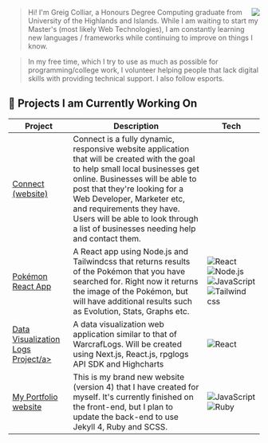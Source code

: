 
<!-- # [![Greig Colliar | GitHub Banner](https://raw.githubusercontent.com/greigac/greigac/main/imgs/gclogo01.png)](https://www.linkedin.com/in/greigcolliar/) -->

<!-- <p align="center">
    <a href="https://greigac.github.io/">
        <img src="https://raw.githubusercontent.com/greigac/greigac/main/imgs/social/website1.png">
    </a>&nbsp;&nbsp;
    <a href="https://www.linkedin.com/in/greigcolliar/">
        <img src="https://raw.githubusercontent.com/greigac/greigac/main/imgs/social/linkedin1.png">
    </a>&nbsp;&nbsp;
    <a href="https://www.twitter.com/">
        <img src="https://raw.githubusercontent.com/greigac/greigac/main/imgs/social/twitter1.png">
    </a>&nbsp;&nbsp;
    <a href="https://www.hackerrank.com/">
        <img src="https://raw.githubusercontent.com/greigac/greigac/main/imgs/social/hackerrank1.png">
    </a>&nbsp;&nbsp;
    <a href="https://github.com/greigac/greigac/blob/main/cv/Greig-Colliar-Curriculum-Vitae.md">
        <img src="https://raw.githubusercontent.com/greigac/greigac/main/imgs/social/cv1.png">
    </a>
</p> -->

<p>
    <img align="right" src="https://github-readme-stats.vercel.app/api/top-langs/?username=greig-colliar&layout=compact&theme=dark&hide_langs_below=1" />
</p>

> Hi! I'm Greig Colliar, a Honours Degree Computing graduate from University of the Highlands and Islands.
While I am waiting to start my Master's (most likely Web Technologies), I am constantly learning new languages / frameworks while continuing to improve on things I know. 

> In my free time, which I try to use as much as possible for programming/college work, I volunteer helping people 
that lack digital skills with providing technical support. I also follow esports. 

<h2 align="left">
    🌱 Projects I am Currently Working On 
</h2>

<table align="center">
    <thead>
        <tr>
            <th>Project</th>
            <th>Description</th>
            <th>Tech</th>
        <tr>
    </thead>
    <tbody>
        <tr>
            <td>
                <a href="https://github.com/greigac/">Connect (website)</a>
            </td>
            <td>Connect is a fully dynamic, responsive website application that will be created with the goal to help small local businesses get online. Businesses will be able to post that they're looking for a Web Developer, Marketer etc, and requirements they have. Users will be able to look through a list of businesses needing help and contact them. </td>
        </tr>
        <tr>
            <td>
                <a href="https://github.com/greigac/pokemon-react-app">
                    Pokémon React App
                </a>
            </td>
            <td>
                A React app using Node.js and Tailwindcss that returns results of the Pokémon that you have 
                searched for. Right now it returns the image of the Pokémon, but will have additional results 
                such as Evolution, Stats, Graphs etc.  
            </td>
            <td>
                <img alt="React" src="https://img.shields.io/badge/React-20232A?style=for-the-badge&logo=react&logoColor=61DAFB"/>
                <img alt="Node.js" src="https://img.shields.io/badge/Node.js-43853D?style=for-the-badge&logo=node.js&logoColor=white"/>
                <img alt="JavaScript"  src="https://img.shields.io/badge/JavaScript-323330?style=for-the-badge&logo=javascript&logoColor=F7DF1E"/>
                <img alt="Tailwind css" src="https://img.shields.io/badge/Tailwind_CSS-38B2AC?style=for-the-badge&logo=tailwind-css&logoColor=white"/>
            </td>
        </tr>
        <tr>
            <td>
                <a href="https://github.com/greigac/data-visualization-logs-proj">Data Visualization Logs Project/a>
            </td>
            <td>
                A data visualization web application similar to that of WarcrafLogs. Will be created using Next.js, React.js, rpglogs API SDK and Highcharts
            </td>
            <td>
                <img alt="React" src="https://img.shields.io/badge/React-20232A?style=for-the-badge&logo=react&logoColor=61DAFB"/>
            </td>
        </tr>
        <tr>
            <td>
              <a href="https://github.com/greigac/greigac.github.io">
                My Portfolio website
              </a>
            </td>
            <td>
              This is my brand new website (version 4) that I have created for myself. It's currently finished on
              the front-end, but I plan to update the back-end to use Jekyll 4, Ruby and SCSS.
            </td>
            <td>
                <img alt="JavaScript"  src="https://img.shields.io/badge/JavaScript-323330?style=for-the-badge&logo=javascript&logoColor=F7DF1E"/>
                <img alt="Ruby"  src="https://img.shields.io/badge/Ruby-CC342D?style=for-the-badge&logo=ruby&logoColor=white"/>
            </td>
        </tr>
    </tbody>
</table>

<!-- <h2 align="left">
    📝 Learning Constantly
</h2> -->

<!-- <p align="center">
  <img alt="HTML5"  src="https://img.shields.io/badge/HTML5-E34F26?style=for-the-badge&logo=html5&logoColor=white"/>
  <img alt="CSS3"  src="https://img.shields.io/badge/CSS3-1572B6?style=for-the-badge&logo=css3&logoColor=white"/>
  <img alt="JavaScript"  src="https://img.shields.io/badge/JavaScript-323330?style=for-the-badge&logo=javascript logoColor=F7DF1E"/>
  <img alt="Python"  src="https://img.shields.io/badge/Python-3776AB?style=for-the-badge&logo=python&logoColor=white"/>
  <img alt="NodeJS"  src="https://img.shields.io/badge/Node.js-43853D?style=for-the-badge&logo=node.js&logoColor=white"/>
  <img alt="PHP"  src="https://img.shields.io/badge/PHP-777BB4?style=for-the-badge&logo=php&logoColor=white"/>
  <img alt="React" src="https://img.shields.io/badge/React-20232A?style=for-the-badge&logo=react&logoColor=61DAFB"/>
  <img alt="Tailwind css" src="https://img.shields.io/badge/Tailwind_CSS-38B2AC?style=for-the-badge&logo=tailwind-css&logoColor=white"/>
  <img alt="Bootstrap" src="https://img.shields.io/badge/Bootstrap-563D7C?style=for-the-badge&logo=bootstrap&logoColor=white"/>
  <img alt="MySQL"  src="https://img.shields.io/badge/MySQL-00000F?style=for-the-badge&logo=mysql&logoColor=white"/>
  <img alt="AWS"  src="https://img.shields.io/badge/Amazon_AWS-232F3E?style=for-the-badge&logo=amazon-aws&logoColor=white"/>
  <img alt="Github"  src="https://img.shields.io/badge/GitHub-100000?style=for-the-badge&logo=github&logoColor=white"/>
  <img alt="Photoshop"  src="https://aleen42.github.io/badges/src/photoshop.svg"/>
</p> -->

<!---
greigac/greigac is a ✨ special ✨ repository because its `README.md` (this file) appears on your GitHub profile.
You can click the Preview link to take a look at your changes.
--->
